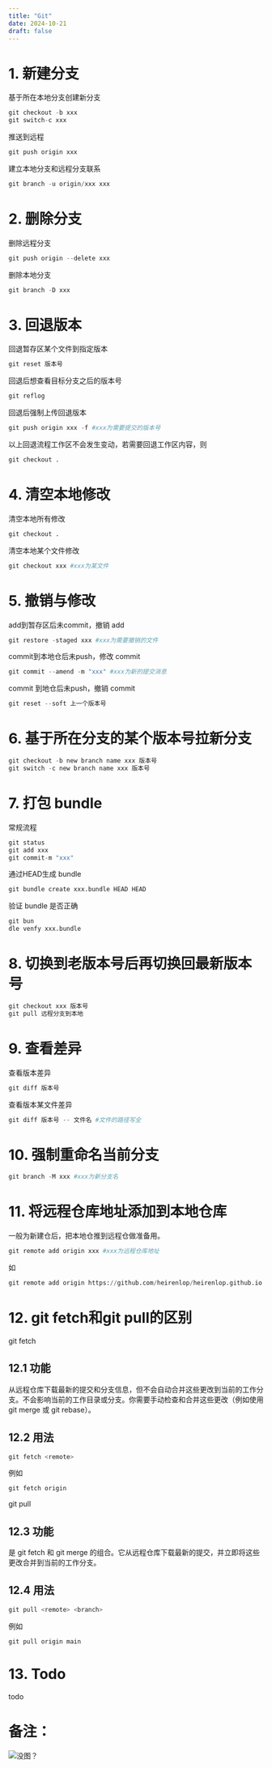 ```yaml
---
title: "Git"
date: 2024-10-21
draft: false
---
```

# 1. 新建分支
基于所在本地分支创建新分支
```python
git checkout -b xxx 
git switch-c xxx
```
推送到远程
```python
git push origin xxx
```
建立本地分支和远程分支联系
```python
git branch -u origin/xxx xxx
```

# 2. 删除分支
删除远程分支
```python
git push origin --delete xxx
```
删除本地分支
```python
git branch -D xxx
```

# 3. 回退版本
回退暂存区某个文件到指定版本 
```python
git reset 版本号
```
回退后想查看目标分支之后的版本号
```python
git reflog
```
回退后强制上传回退版本
```python
git push origin xxx -f #xxx为需要提交的版本号
```
以上回退流程工作区不会发生变动，若需要回退工作区内容，则
```python
git checkout .
```

# 4. 清空本地修改
清空本地所有修改
```python
git checkout .
```
清空本地某个文件修改
```python
git checkout xxx #xxx为某文件
```

# 5. 撤销与修改
add到暂存区后未commit，撤销 add
```python
git restore -staged xxx #xxx为需要撤销的文件
```
commit到本地仓后未push，修改 commit
```python
git commit --amend -m "xxx" #xxx为新的提交消息
```
commit 到地仓后未push，撤销 commit
```python
git reset --soft 上一个版本号
```

# 6. 基于所在分支的某个版本号拉新分支
```python
git checkout -b new branch name xxx 版本号
git switch -c new branch name xxx 版本号
```

# 7. 打包 bundle
常规流程
```python
git status
git add xxx
git commit-m "xxx"
```
通过HEAD生成 bundle
```python
git bundle create xxx.bundle HEAD HEAD
```
验证 bundle 是否正确
```python
git bun
dle venfy xxx.bundle
```

# 8. 切换到老版本号后再切换回最新版本号
```python
git checkout xxx 版本号
git pull 远程分支到本地
```

# 9. 查看差异
查看版本差异
```python
git diff 版本号
```
查看版本某文件差异
```python
git diff 版本号 -- 文件名 #文件的路径写全
```

# 10. 强制重命名当前分支
```python
git branch -M xxx #xxx为新分支名
```

# 11. 将远程仓库地址添加到本地仓库
一般为新建仓后，把本地仓推到远程仓做准备用。
```python
git remote add origin xxx #xxx为远程仓库地址
```
如
```python
git remote add origin https://github.com/heirenlop/heirenlop.github.io.git
```

# 12. git fetch和git pull的区别
git fetch
## 12.1 功能
从远程仓库下载最新的提交和分支信息，但不会自动合并这些更改到当前的工作分支。不会影响当前的工作目录或分支。你需要手动检查和合并这些更改（例如使用 git merge 或 git rebase）。
## 12.2 用法
```python
git fetch <remote>
```
例如
```python
git fetch origin
```
git pull
## 12.3 功能
是 git fetch 和 git merge 的组合。它从远程仓库下载最新的提交，并立即将这些更改合并到当前的工作分支。

## 12.4 用法
```python
git pull <remote> <branch>
```
例如 
```python
git pull origin main
```

# 13. Todo
todo

# 备注：
![没图？](/images/work-record/github.png "github逻辑图")